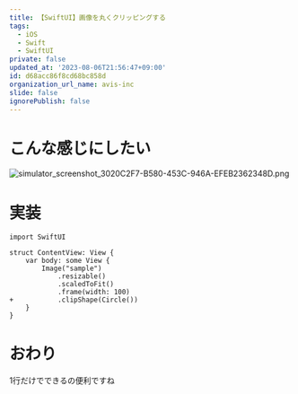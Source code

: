 ```yaml
---
title: 【SwiftUI】画像を丸くクリッピングする
tags:
  - iOS
  - Swift
  - SwiftUI
private: false
updated_at: '2023-08-06T21:56:47+09:00'
id: d68acc86f8cd68bc858d
organization_url_name: avis-inc
slide: false
ignorePublish: false
---
```

# こんな感じにしたい
![simulator_screenshot_3020C2F7-B580-453C-946A-EFEB2362348D.png](https://qiita-image-store.s3.ap-northeast-1.amazonaws.com/0/1745371/2f20a026-2603-3000-85ed-e336b49bc16d.png)

# 実装
```diff_swift
import SwiftUI

struct ContentView: View {
    var body: some View {
        Image("sample")
            .resizable()
            .scaledToFit()
            .frame(width: 100)
+           .clipShape(Circle())
    }
}
```

# おわり
1行だけでできるの便利ですね
